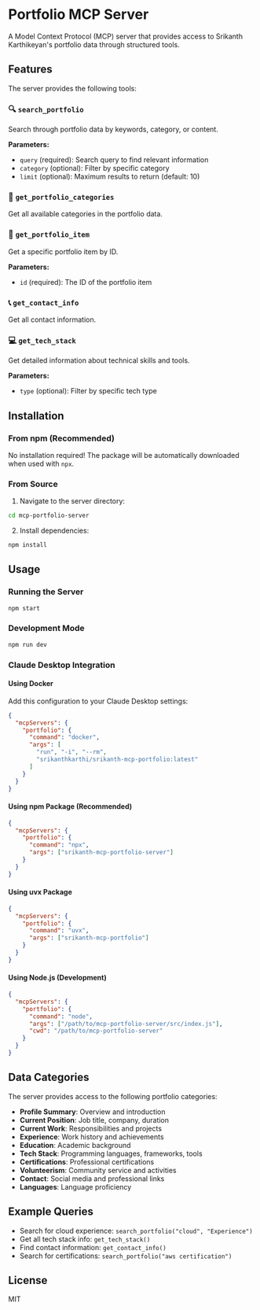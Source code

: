 # Portfolio MCP Server

A Model Context Protocol (MCP) server that provides access to Srikanth Karthikeyan's portfolio data through structured tools.

## Features

The server provides the following tools:

### 🔍 `search_portfolio`
Search through portfolio data by keywords, category, or content.

**Parameters:**
- `query` (required): Search query to find relevant information
- `category` (optional): Filter by specific category
- `limit` (optional): Maximum results to return (default: 10)

### 📂 `get_portfolio_categories`
Get all available categories in the portfolio data.

### 🎯 `get_portfolio_item`
Get a specific portfolio item by ID.

**Parameters:**
- `id` (required): The ID of the portfolio item

### 📞 `get_contact_info`
Get all contact information.

### 💻 `get_tech_stack`
Get detailed information about technical skills and tools.

**Parameters:**
- `type` (optional): Filter by specific tech type

## Installation

### From npm (Recommended)

No installation required! The package will be automatically downloaded when used with `npx`.

### From Source

1. Navigate to the server directory:
```bash
cd mcp-portfolio-server
```

2. Install dependencies:
```bash
npm install
```

## Usage

### Running the Server
```bash
npm start
```

### Development Mode
```bash
npm run dev
```

### Claude Desktop Integration

#### Using Docker
Add this configuration to your Claude Desktop settings:

```json
{
  "mcpServers": {
    "portfolio": {
      "command": "docker",
      "args": [
        "run", "-i", "--rm",
        "srikanthkarthi/srikanth-mcp-portfolio:latest"
      ]
    }
  }
}
```


#### Using npm Package (Recommended)
```json
{
  "mcpServers": {
    "portfolio": {
      "command": "npx",
      "args": ["srikanth-mcp-portfolio-server"]
    }
  }
}
```

#### Using uvx Package
```json
{
  "mcpServers": {
    "portfolio": {
      "command": "uvx",
      "args": ["srikanth-mcp-portfolio"]
    }
  }
}
```

#### Using Node.js (Development)
```json
{
  "mcpServers": {
    "portfolio": {
      "command": "node",
      "args": ["/path/to/mcp-portfolio-server/src/index.js"],
      "cwd": "/path/to/mcp-portfolio-server"
    }
  }
}
```

## Data Categories

The server provides access to the following portfolio categories:

- **Profile Summary**: Overview and introduction
- **Current Position**: Job title, company, duration
- **Current Work**: Responsibilities and projects
- **Experience**: Work history and achievements
- **Education**: Academic background
- **Tech Stack**: Programming languages, frameworks, tools
- **Certifications**: Professional certifications
- **Volunteerism**: Community service and activities
- **Contact**: Social media and professional links
- **Languages**: Language proficiency

## Example Queries

- Search for cloud experience: `search_portfolio("cloud", "Experience")`
- Get all tech stack info: `get_tech_stack()`
- Find contact information: `get_contact_info()`
- Search for certifications: `search_portfolio("aws certification")`

## License

MIT